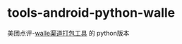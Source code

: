 # tools-android-python-walle
美团点评-[walle渠道打包工具](https://github.com/Meituan-Dianping/walle) 的 python版本
